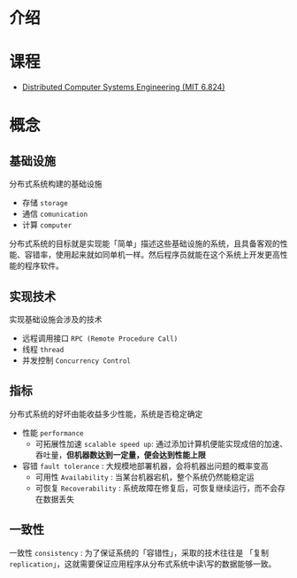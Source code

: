 # 介绍

# 课程

- [Distributed Computer Systems Engineering (MIT 6.824)](https://ocw.mit.edu/courses/6-824-distributed-computer-systems-engineering-spring-2006/download/)


# 概念

## 基础设施



分布式系统构建的基础设施
- 存储 `storage`
- 通信 `comunication`
- 计算 `computer`

分布式系统的目标就是实现能「简单」描述这些基础设施的系统，且具备客观的性能、容错率，使用起来就如同单机一样。然后程序员就能在这个系统上开发更高性能的程序软件。

## 实现技术

实现基础设施会涉及的技术
- 远程调用接口 `RPC (Remote Procedure Call)`
- 线程 `thread`
- 并发控制 `Concurrency Control`

## 指标

分布式系统的好坏由能收益多少性能，系统是否稳定确定
- 性能 `performance` 
  - 可拓展性加速 `scalable speed up`: 通过添加计算机便能实现成倍的加速、吞吐量，**但机器数达到一定量，便会达到性能上限**
- 容错 `fault tolerance` : 大规模地部署机器，会将机器出问题的概率变高
  - 可用性 `Availability` : 当某台机器宕机，整个系统仍然能稳定运
  - 可恢复 `Recoverability` : 系统故障在修复后，可恢复继续运行，而不会存在数据丢失

## 一致性

一致性 `consistency` : 为了保证系统的「容错性」，采取的技术往往是 「复制 `replication`」，这就需要保证应用程序从分布式系统中读\写的数据能够一致。

